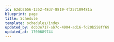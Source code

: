 ```yaml
---
id: 62db2656-1352-48d7-8819-4f257109481a
blueprint: page
title: Schedule
template: schedules/index
updated_by: dcb3e717-ab7c-4904-ad16-fd20b558ff69
updated_at: 1700689744
---
```

